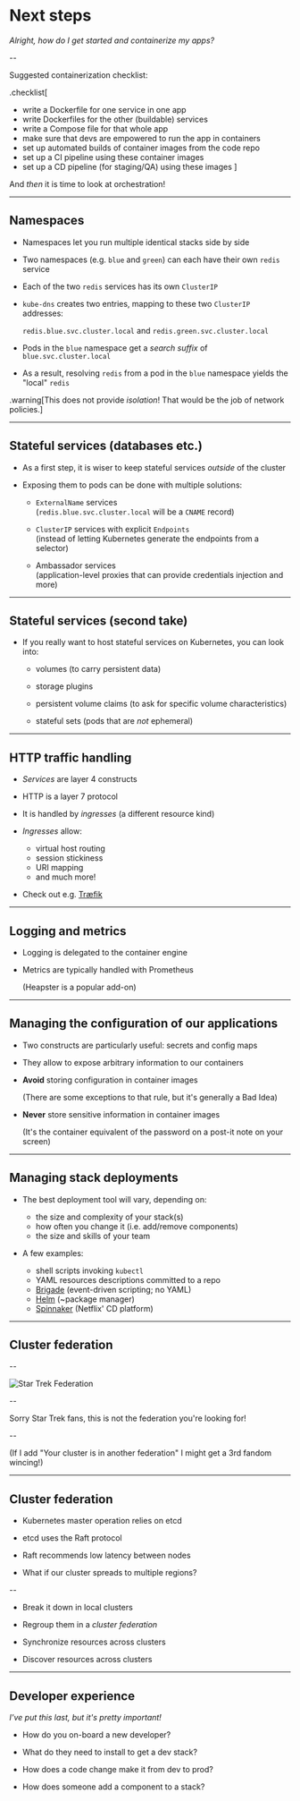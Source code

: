 # Next steps

*Alright, how do I get started and containerize my apps?*

--

Suggested containerization checklist:

.checklist[
- write a Dockerfile for one service in one app
- write Dockerfiles for the other (buildable) services
- write a Compose file for that whole app
- make sure that devs are empowered to run the app in containers
- set up automated builds of container images from the code repo
- set up a CI pipeline using these container images
- set up a CD pipeline (for staging/QA) using these images
]

And *then* it is time to look at orchestration!

---

## Namespaces

- Namespaces let you run multiple identical stacks side by side

- Two namespaces (e.g. `blue` and `green`) can each have their own `redis` service

- Each of the two `redis` services has its own `ClusterIP`

- `kube-dns` creates two entries, mapping to these two `ClusterIP` addresses:

  `redis.blue.svc.cluster.local` and `redis.green.svc.cluster.local`

- Pods in the `blue` namespace get a *search suffix* of `blue.svc.cluster.local`

- As a result, resolving `redis` from a pod in the `blue` namespace yields the "local" `redis`

.warning[This does not provide *isolation*! That would be the job of network policies.]

---

## Stateful services (databases etc.)

- As a first step, it is wiser to keep stateful services *outside* of the cluster

- Exposing them to pods can be done with multiple solutions:

  - `ExternalName` services
    <br/>
    (`redis.blue.svc.cluster.local` will be a `CNAME` record)

  - `ClusterIP` services with explicit `Endpoints`
    <br/>
    (instead of letting Kubernetes generate the endpoints from a selector)

  - Ambassador services
    <br/>
    (application-level proxies that can provide credentials injection and more)

---

## Stateful services (second take)

- If you really want to host stateful services on Kubernetes, you can look into:

  - volumes (to carry persistent data)

  - storage plugins

  - persistent volume claims (to ask for specific volume characteristics)

  - stateful sets (pods that are *not* ephemeral)

---

## HTTP traffic handling

- *Services* are layer 4 constructs

- HTTP is a layer 7 protocol

- It is handled by *ingresses* (a different resource kind)

- *Ingresses* allow:

  - virtual host routing
  - session stickiness
  - URI mapping
  - and much more!

- Check out e.g. [Træfik](https://docs.traefik.io/user-guide/kubernetes/)

---

## Logging and metrics

- Logging is delegated to the container engine

- Metrics are typically handled with Prometheus

  (Heapster is a popular add-on)

---

## Managing the configuration of our applications

- Two constructs are particularly useful: secrets and config maps

- They allow to expose arbitrary information to our containers

- **Avoid** storing configuration in container images

  (There are some exceptions to that rule, but it's generally a Bad Idea)

- **Never** store sensitive information in container images

  (It's the container equivalent of the password on a post-it note on your screen)

---

## Managing stack deployments

- The best deployment tool will vary, depending on:

  - the size and complexity of your stack(s)
  - how often you change it (i.e. add/remove components)
  - the size and skills of your team

- A few examples:

  - shell scripts invoking `kubectl`
  - YAML resources descriptions committed to a repo
  - [Brigade](https://brigade.sh/) (event-driven scripting; no YAML)
  - [Helm](https://github.com/kubernetes/helm) (~package manager)
  - [Spinnaker](https://www.spinnaker.io/) (Netflix' CD platform)

---

## Cluster federation

--

![Star Trek Federation](images/startrek-federation.jpg)

--

Sorry Star Trek fans, this is not the federation you're looking for!

--

(If I add "Your cluster is in another federation" I might get a 3rd fandom wincing!)

---

## Cluster federation

- Kubernetes master operation relies on etcd

- etcd uses the Raft protocol

- Raft recommends low latency between nodes

- What if our cluster spreads to multiple regions?

--

- Break it down in local clusters

- Regroup them in a *cluster federation*

- Synchronize resources across clusters

- Discover resources across clusters

---

## Developer experience

*I've put this last, but it's pretty important!*

- How do you on-board a new developer?

- What do they need to install to get a dev stack?

- How does a code change make it from dev to prod?

- How does someone add a component to a stack?
